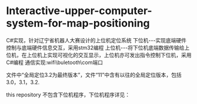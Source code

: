 # Interactive-upper-computer-system-for-map-positioning
C#实现，针对辽宁省机器人大赛设计的上位机定位系统
下位机---实现底端硬件控制与底端硬件信息交互，采用stm32编程
上位机---将下位机底端数据传输给上位机，在上位机上实现可视化的交互显示，上位机亦可发出指令控制下位机，采用C#编程
通信实现:wifi\buletooth\com端口


文件中“全局定位3.2为最终版本”，文件“11”中含有以往的全局定位版本，包括3.0，3.1，3.2.


this repository 不包含下位机程序，下位机程序详见：
